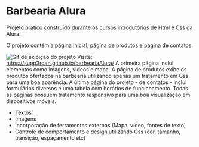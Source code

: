 ﻿# Barbearia Alura
Projeto prático construído durante os cursos introdutórios de Html e Css da Alura.

O projeto contém a página inicial, página de produtos e página de contatos.

![Gif de exibição do projeto](https://github.com/supp3rdan/barbeariaAlura/blob/main/barbeariaAlura.gif)
Visite: https://supp3rdan.github.io/barbeariaAlura/
A primeira página inclui elementos como imagens, videos e mapa. 
A página de produtos exibe os produtos ofertados na barbearia utilizando apenas um tratamento em Css para uma boa aparência. 
A última página do projeto - de contatos - inclui formulários diversos e uma tabela com horários de funcionamento. Todas as páginas possuem tratamento responsivo para uma boa visualização em dispositivos móveis. 

- Textos
- Imagens
- Incorporação de ferramentas externas (Mapa, vídeo, fontes de texto)
- Controle de comportamento e design utilizando Css (cor, tamanho, transição, espaçamento etc)

